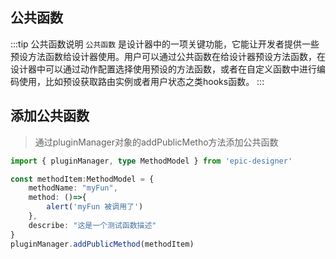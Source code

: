 ## 公共函数

:::tip 公共函数说明
`公共函数` 是设计器中的一项关键功能，它能让开发者提供一些预设方法函数给设计器使用。用户可以通过公共函数在给设计器预设方法函数，在设计器中可以通过动作配置选择使用预设的方法函数，或者在自定义函数中进行编码使用，比如预设获取路由实例或者用户状态之类hooks函数。
:::



## 添加公共函数

> 通过pluginManager对象的addPublicMetho方法添加公共函数

```ts
import { pluginManager, type MethodModel } from 'epic-designer'

const methodItem:MethodModel = {
    methodName: "myFun",
    method: ()=>{
        alert('myFun 被调用了')
    },
    describe: "这是一个测试函数描述"
}
pluginManager.addPublicMethod(methodItem)
```
